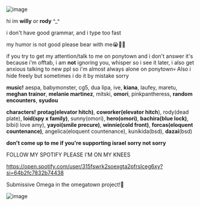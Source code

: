 ![image](https://github.com/smilemittens/smilemittens/assets/138685973/0d8de408-945a-485e-b659-ae8baef1ba71)








hi im **willy** or **rody** ^_^

i don't have good grammar, and i type too fast

my humor is not good please bear with me😭🙏🏾

if you try to get my attention/talk to me on ponytown and i don't answer it's because i'm offtab, i am **not** ignoring you, whisper so i see it later, i also get anxious talking to new ppl so i'm almost always alone on ponytown💀 Also i hide freely but sometimes i do it by mistake sorry

**music!** aespa, babymonster, cg5, dua lipa, ive, __kiana__, laufey, maretu, __meghan trainor__, __melanie martinez__, mitski, __omori__, pinkpantheress, __random encounters__, __syudou__

**characters!** __protag(elevator hitch)__, __coworker(elevator hitch__), rody(dead plate), __loid(spy x family)__, sunny(omori), __hero(omori)__, __bachira(blue lock)__, bibi(i love amy), __yayoi(smile precure)__, __winnie(cold front)__, __forcas(eloquent countenance)__, angelica(eloquent countenance), kunikida(bsd), **dazai**(bsd)

**don't come up to me if you're supporting israel sorry not sorry**

FOLLOW MY SPOTIFY PLEASE I'M ON MY KNEES

https://open.spotify.com/user/315fswrk2soexgta2pfrslceg6xy?si=64b2fc7832b74438

Submissive Omega in the omegatown project!🐺

![image](https://github.com/smilemittens/smilemittens/assets/138685973/03297606-ab9e-47e5-a056-77d198f6d9d9)


